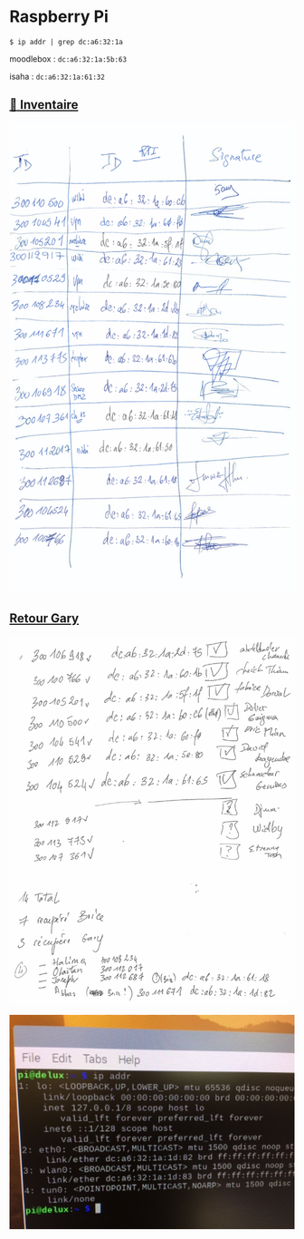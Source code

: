 # Raspberry Pi

```
$ ip addr | grep dc:a6:32:1a
```

moodlebox : `dc:a6:32:1a:5b:63`

isaha     : `dc:a6:32:1a:61:32`


## [:strawberry: Inventaire](images/19121615_50_24.pdf)
<img src="images/19121615_50_24.png" width="" heigth=""></img>

## [Retour Gary](images/IMG_20200515_145043.jpg)

<img src="images/20061017_13_59.png" width="" heigth=""></img>


<img src="images/IMG_1910.JPG" width="" heigth=""></img>



